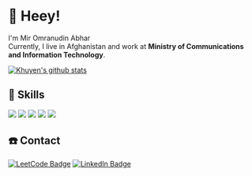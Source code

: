 <h1>
👋  Heey! <br>
  </h1>
I'm Mir Omranudin Abhar <br>
Currently, I live in Afghanistan and work at <b>Ministry of Communications and Information Technology</b>.

 <br/>
 
[![Khuyen's github stats](https://github-readme-stats.vercel.app/api?username=omranabhar&count_private=true&show_icons=true&theme=radical&hide_rank=false)](https://github.com/anuraghazra/github-readme-stats)


## 💼 Skills

![](https://img.shields.io/badge/Code-JavaScript-informational?style=plastic&logo=JavaScript&logoColor=white&color=4ABfff&bgcolor=blue)
![](https://img.shields.io/badge/Code-TypeScript-informational?style=plastic&logo=TypeScript&logoColor=white&color=4ABfff)
![](https://img.shields.io/badge/Code-Angular-informational?style=plastic&logo=angular&logoColor=white&color=4ABfff)
![](https://img.shields.io/badge/Code-React-informational?style=plastic&logo=react&logoColor=white&color=4ABfff)
![](https://img.shields.io/badge/Code-Redux-informational?style=plastic&logo=Redux&logoColor=white&color=4ABfff)

## ☎️ Contact
[![LeetCode Badge](https://img.shields.io/badge/Leetcode-Profile-informational?style=flat&logo=leetcode&logoColor=white&color=1CA2F1)](https://leedcode.com/Omranabhar)
[![LinkedIn Badge](https://img.shields.io/badge/LinkedIn-Profile-informational?style=flat&logo=linkedin&logoColor=white&color=0D76A8)](https://www.linkedin.com/in/omranabhar)

